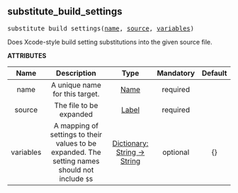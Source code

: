 <!-- Generated with Stardoc: http://skydoc.bazel.build -->

<a name="#substitute_build_settings"></a>

## substitute_build_settings

<pre>
substitute_build_settings(<a href="#substitute_build_settings-name">name</a>, <a href="#substitute_build_settings-source">source</a>, <a href="#substitute_build_settings-variables">variables</a>)
</pre>

Does Xcode-style build setting substitutions into the given source file.


**ATTRIBUTES**


| Name  | Description | Type | Mandatory | Default |
| :-------------: | :-------------: | :-------------: | :-------------: | :-------------: |
| name |  A unique name for this target.   | <a href="https://bazel.build/docs/build-ref.html#name">Name</a> | required |  |
| source |  The file to be expanded   | <a href="https://bazel.build/docs/build-ref.html#labels">Label</a> | required |  |
| variables |  A mapping of settings to their values to be expanded. The setting names should not include <code>$</code>s   | <a href="https://bazel.build/docs/skylark/lib/dict.html">Dictionary: String -> String</a> | optional | {} |



